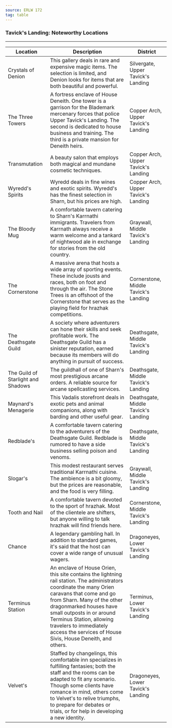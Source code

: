 ```yaml
---
source: ERLW 172
tag: table
---
```


### Tavick's Landing: Noteworthy Locations
---
|Location|Description|District|
|----|----------|----|
|Crystals of Denion|This gallery deals in rare and expensive magic items. The selection is limited, and Denion looks for items that are both beautiful and powerful.|Silvergate, Upper Tavick's Landing|
|The Three Towers|A fortress enclave of House Deneith. One tower is a garrison for the Blademark mercenary forces that police Upper Tavick's Landing. The second is dedicated to house business and training. The third is a private mansion for Deneith heirs.|Copper Arch, Upper Tavick's Landing|
|Transmutation|A beauty salon that employs both magical and mundane cosmetic techniques.|Copper Arch, Upper Tavick's Landing|
|Wyredd's Spirits|Wyredd deals in fine wines and exotic spirits. Wyredd's has the finest selection in Sharn, but his prices are high.|Copper Arch, Upper Tavick's Landing|
|The Bloody Mug|A comfortable tavern catering to Sharn's Karrnathi immigrants. Travelers from Karrnath always receive a warm welcome and a tankard of nightwood ale in exchange for stories from the old country.|Graywall, Middle Tavick's Landing|
|The Cornerstone|A massive arena that hosts a wide array of sporting events. These include jousts and races, both on foot and through the air. The Stone Trees is an offshoot of the Cornerstone that serves as the playing field for hrazhak competitions.|Cornerstone, Middle Tavick's Landing|
|The Deathsgate Guild|A society where adventurers can hone their skills and seek profitable work. The Deathsgate Guild has a sinister reputation, earned because its members will do anything in pursuit of success.|Deathsgate, Middle Tavick's Landing|
|The Guild of Starlight and Shadows|The guildhall of one of Sharn's most prestigious arcane orders. A reliable source for arcane spellcasting services.|Deathsgate, Middle Tavick's Landing|
|Maynard's Menagerie|This Vadalis storefront deals in exotic pets and animal companions, along with barding and other useful gear.|Deathsgate, Middle Tavick's Landing|
|Redblade's|A comfortable tavern catering to the adventurers of the Deathsgate Guild. Redblade is rumored to have a side business selling poison and venoms.|Deathsgate, Middle Tavick's Landing|
|Slogar's|This modest restaurant serves traditional Karrnathi cuisine. The ambience is a bit gloomy, but the prices are reasonable, and the food is very filling.|Graywall, Middle Tavick's Landing|
|Tooth and Nail|A comfortable tavern devoted to the sport of hrazhak. Most of the clientele are shifters, but anyone willing to talk hrazhak will find friends here.|Cornerstone, Middle Tavick's Landing|
|Chance|A legendary gambling hall. In addition to standard games, it's said that the host can cover a wide range of unusual wagers.|Dragoneyes, Lower Tavick's Landing|
|Terminus Station|An enclave of House Orien, this site contains the lightning rail station. The administrators coordinate the many Orien caravans that come and go from Sharn. Many of the other dragonmarked houses have small outposts in or around Terminus Station, allowing travelers to immediately access the services of House Sivis, House Deneith, and others.|Terminus, Lower Tavick's Landing|
|Velvet's|Staffed by changelings, this comfortable inn specializes in fulfilling fantasies; both the staff and the rooms can be adapted to fit any scenario. Though some clients have romance in mind, others come to Velvet's to relive triumphs, to prepare for debates or trials, or for help in developing a new identity.|Dragoneyes, Lower Tavick's Landing|
